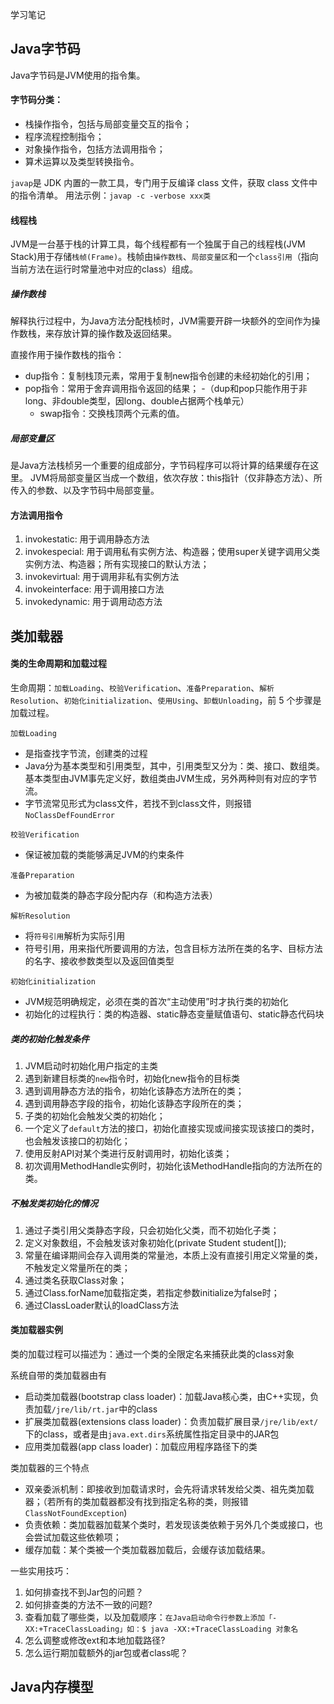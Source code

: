 学习笔记

## Java字节码
Java字节码是JVM使用的指令集。

#### 字节码分类：
- 栈操作指令，包括与局部变量交互的指令；
 - 程序流程控制指令；
  - 对象操作指令，包括方法调用指令；
   - 算术运算以及类型转换指令。
  
`javap`是 JDK 内置的一款工具，专门用于反编译 class 文件，获取 class 文件中的指令清单。
用法示例：`javap -c -verbose xxx类`

#### 线程栈
JVM是一台基于栈的计算工具，每个线程都有一个独属于自己的线程栈(JVM Stack)用于存储`栈帧(Frame)`。栈帧由`操作数栈`、`局部变量区`和一个`class引用`（指向当前方法在运行时常量池中对应的class）组成。

##### 操作数栈
解释执行过程中，为Java方法分配栈桢时，JVM需要开辟一块额外的空间作为操作数栈，来存放计算的操作数及返回结果。

直接作用于操作数栈的指令：
- dup指令：复制栈顶元素，常用于复制new指令创建的未经初始化的引用；
 - pop指令：常用于舍弃调用指令返回的结果；
  -（dup和pop只能作用于非long、非double类型，因long、double占据两个栈单元）
   - swap指令：交换栈顶两个元素的值。

##### 局部变量区
是Java方法栈桢另一个重要的组成部分，字节码程序可以将计算的结果缓存在这里。
JVM将局部变量区当成一个数组，依次存放：this指针（仅非静态方法）、所传入的参数、以及字节码中局部变量。

#### 方法调用指令
1. invokestatic: 	用于调用静态方法
2. invokespecial:	用于调用私有实例方法、构造器；使用super关键字调用父类实例方法、构造器；所有实现接口的默认方法；
3. invokevirtual:		用于调用非私有实例方法
4. invokeinterface:	用于调用接口方法
5. invokedynamic:	用于调用动态方法

## 类加载器

#### 类的生命周期和加载过程
生命周期：`加载Loading`、`校验Verification`、`准备Preparation`、`解析Resolution`、`初始化initialization`、`使用Using`、`卸载Unloading`，前 5 个步骤是加载过程。

`加载Loading`
- 是指查找字节流，创建类的过程
 - Java分为基本类型和引用类型，其中，引用类型又分为：类、接口、数组类。基本类型由JVM事先定义好，数组类由JVM生成，另外两种则有对应的字节流。
  - 字节流常见形式为class文件，若找不到class文件，则报错`NoClassDefFoundError`

`校验Verification`
- 保证被加载的类能够满足JVM的约束条件

`准备Preparation`
- 为被加载类的静态字段分配内存（和构造方法表）

`解析Resolution`
- 将`符号引用`解析为实际引用
 - 符号引用，用来指代所要调用的方法，包含目标方法所在类的名字、目标方法的名字、接收参数类型以及返回值类型

`初始化initialization`
- JVM规范明确规定，必须在类的首次“主动使用”时才执行类的初始化
 - 初始化的过程执行：类的构造器、static静态变量赋值语句、static静态代码块
 
##### 类的初始化触发条件
1. JVM启动时初始化用户指定的主类
2. 遇到新建目标类的`new`指令时，初始化new指令的目标类
3. 遇到调用静态方法的指令，初始化该静态方法所在的类；
4. 遇到调用静态字段的指令，初始化该静态字段所在的类；
5. 子类的初始化会触发父类的初始化；
6. 一个定义了`default`方法的接口，初始化直接实现或间接实现该接口的类时，也会触发该接口的初始化；
7. 使用反射API对某个类进行反射调用时，初始化该类；
8. 初次调用MethodHandle实例时，初始化该MethodHandle指向的方法所在的类。

##### 不触发类初始化的情况
1. 通过子类引用父类静态字段，只会初始化父类，而不初始化子类；
2. 定义对象数组，不会触发该对象初始化(private Student student[]);
3. 常量在编译期间会存入调用类的常量池，本质上没有直接引用定义常量的类，不触发定义常量所在的类；
4. 通过类名获取Class对象；
5. 通过Class.forName加载指定类，若指定参数initialize为false时；
6. 通过ClassLoader默认的loadClass方法

#### 类加载器实例
类的加载过程可以描述为：通过一个类的全限定名来捕获此类的class对象

系统自带的类加载器由有
- 启动类加载器(bootstrap class loader)：加载Java核心类，由C++实现，负责加载`/jre/lib/rt.jar`中的class
 - 扩展类加载器(extensions class loader)：负责加载扩展目录`/jre/lib/ext/`下的class，或者是由`java.ext.dirs`系统属性指定目录中的JAR包
  - 应用类加载器(app class loader)：加载应用程序路径下的类

类加载器的三个特点
- 双亲委派机制：即接收到加载请求时，会先将请求转发给父类、祖先类加载器；（若所有的类加载器都没有找到指定名称的类，则报错`ClassNotFoundException`)
 - 负责依赖：类加载器加载某个类时，若发现该类依赖于另外几个类或接口，也会尝试加载这些依赖项；
  - 缓存加载：某个类被一个类加载器加载后，会缓存该加载结果。

一些实用技巧：
1. 如何排查找不到Jar包的问题？
2. 如何排查类的方法不一致的问题?
3. 查看加载了哪些类，以及加载顺序：`在Java启动命令行参数上添加「-XX:+TraceClassLoading」如：$ java -XX:+TraceClassLoading 对象名`
4. 怎么调整或修改ext和本地加载路径?
5. 怎么运行期加载额外的jar包或者class呢？

## Java内存模型
   